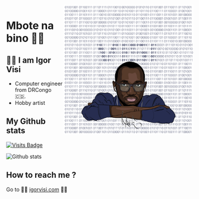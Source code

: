 <img align="right" src="https://raw.githubusercontent.com/igorvisi/igorvisi/master/draw.png" alt="Illustration of Igor Visi with binary background like in matrix " width=350px >

# Mbote na bino 👋🏿️

## ✊🏿️ I am **Igor Visi**
- Computer engineer from DRCongo 🇨🇩️.
- Hobby artist
## My Github stats
[![Visits Badge](https://badges.pufler.dev/visits/igorvisi/git-badges)](https://badges.pufler.dev)

![Github stats](https://github-readme-stats.vercel.app/api?username=igorvisi&show_icons=true)


## How to reach me ?
Go to
🤜🏿️ [igorvisi.com](https://igorvisi.com) 🤛🏿️
